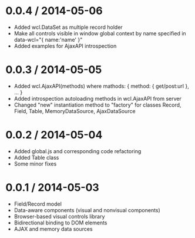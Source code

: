 0.0.4 / 2014-05-06
==================

  * Added wcl.DataSet as multiple record holder
  * Make all controls visible in window global context by name specified in data-wcl="{ name:'name' }"
  * Added examples for AjaxAPI introspection

0.0.3 / 2014-05-05
==================

  * Added wcl.AjaxAPI(methods) where mathods: { method: { get/post:url }, ... }
  * Added introspection autoloading methods in wcl.AjaxAPI from server
  * Changed "new" instantiation method to "factory" for classes Record, Field, Table, MemoryDataSource, AjaxDataSource

0.0.2 / 2014-05-04
==================

  * Added global.js and corresponding code refactoring
  * Added Table class
  * Some minor fixes

0.0.1 / 2014-05-03
==================

  * Field/Record model
  * Data-aware components (visual and nonvisual components)
  * Browser-based visual controls library
  * Bidirectional binding to DOM elements
  * AJAX and memory data sources
